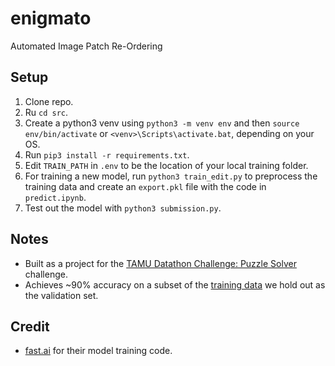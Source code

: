 # enigmato

Automated Image Patch Re-Ordering

## Setup
1. Clone repo.
2. Ru `cd src`.
2. Create a python3 venv using `python3 -m venv env` and then `source env/bin/activate` or `<venv>\Scripts\activate.bat`, depending on your OS.
3. Run `pip3 install -r requirements.txt`.
4. Edit `TRAIN_PATH` in `.env` to be the location of your local training folder.
5. For training a new model, run `python3 train_edit.py` to preprocess the training data and create an `export.pkl` file with the code in `predict.ipynb`.
6. Test out the model with `python3 submission.py`.

## Notes
- Built as a project for the [TAMU Datathon Challenge: Puzzle Solver](https://tamudatathon.com/challenges/docs/td_challenge) challenge.
- Achieves ~90% accuracy on a subset of the [training data](https://drive.google.com/file/d/1tQTwXA3Z_ISTAZPScEz8baUYqgafRtpQ/view?usp=sharing) we hold out as the validation set.

## Credit
- [fast.ai](https://www.fast.ai/) for their model training code.
